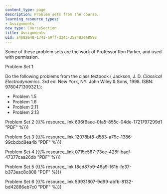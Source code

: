 ```yaml
---
content_type: page
description: Problem sets from the course.
learning_resource_types:
- Assignments
ocw_type: CourseSection
title: Assignments
uid: a4b82e48-1741-a9ff-d34c-352483ea8598
---
```


Some of these problem sets are the work of Professor Ron Parker, and used with permission.

Problem Set 1

Do the following problems from the class textbook ( Jackson, J. D. _Classical Electrodynamics_. 3rd ed. New York, NY: John Wiley & Sons, 1998. ISBN: 9780471309321.):

*   Problem 1.5
*   Problem 1.6
*   Problem 2.11
*   Problem 2.13

Problem Set 2 ({{% resource_link 696f6aee-0fa5-855c-04de-1721797299d1 "PDF" %}})

Problem Set 3 ({{% resource_link 12078bf8-d583-a79c-1386-99cbcbd8ea4b "PDF" %}})

Problem Set 4 ({{% resource_link 0715e567-73ee-428f-bacf-47377caa26db "PDF" %}})

Problem Set 5 ({{% resource_link f8cd87b9-46a9-f61b-fe37-b373eac8c808 "PDF" %}})

Problem Set 6 ({{% resource_link 59931807-9d99-abfb-8132-bd42886eb7c0 "PDF" %}})